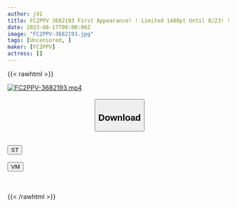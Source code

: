 ```yaml
---
author: j91
title: FC2PPV 3682193 First Appearance! ! Limited 1480pt Until 8/23! ! Ever Since That Day When She Was Taken By Her Best Friend, She’s Completely Obeyed Me As A Result Of Training Her… I’ll Expose The Whole Story Of Your Disturbed And Embarrassing Appearance To The World.
date: 2023-08-17T00:00:00Z
image: "FC2PPV-3682193.jpg"
tags: [Uncensored, ]
maker: [FC2PPV]
actress: []
---
```



{{< rawhtml >}}

<div class="video" data-videoid="L30GOyoZ7XcRkAm">
    <a href="javascript:;">
        <img src="https://my.j91.asia/posts/FC2PPV-3682193/FC2PPV-3682193.jpg" width="WIDTH" height="HEIGHT" alt="FC2PPV-3682193.mp4" loading="lazy">
    </a>
</div>

<script type="text/javascript" src="https://j91.asia/asset/on-demand-st.js"></script>

<br>
  <link rel="stylesheet" href="https://j91.asia/asset/bs5.css">
  
  <center>
  <button class="btn btn-primary" type="button" data-bs-toggle="collapse" data-bs-target=".multi-collapse" aria-expanded="false" aria-controls="multiCollapseExample1 multiCollapseExample2"><h2>Download</h2></button></center>
</p>
<div class="row">
  <div class="col">
    <div class="collapse multi-collapse" id="multiCollapseExample1">
      <div class="card card-body">
	      	      <br>
<div class="buttons">  
<a href="https://streamtape.to/v/L30GOyoZ7XcRkAm"><button class="btn-hover color-3"><i class="fa fa-download"></i> ST</button></a></div>
    </div>
  </div>
</div>
  <div class="col">
    <div class="collapse multi-collapse" id="multiCollapseExample2">
      <div class="card card-body">
	      <br>
<div class="buttons">
    <a href="https://vidmoly.to/0qs89uw31kbg.html"><button class="btn-hover color-9"><i class="fa fa-download"></i> VM</button></a></div>
<br><br>
      </div>
    </div>
  </div>
</div>

{{< /rawhtml >}}